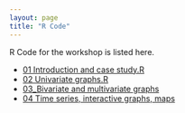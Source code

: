 ```yaml
---
layout: page
title: "R Code"
---
```


R Code for the workshop is listed here.

* [01 Introduction and case study.R](code/01_Introduction_and_case_study.R)
* [02 Univariate graphs.R](code/02_univariate_graphs.R)
* [03_Bivariate and multivariate graphs](code/03_bivariate_and_multivariate_graphs.R)
* [04 Time series, interactive graphs, maps](code/04_time_series_maps_interactive.R)

